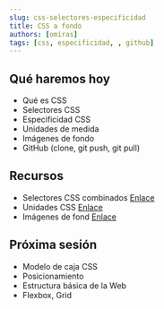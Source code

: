```yaml
---
slug: css-selectores-especificidad
title: CSS a fondo
authors: [omiras]
tags: [css, especificidad, , github]
---
```


## Qué haremos hoy

- Qué es CSS
- Selectores CSS
- Especificidad CSS
- Unidades de medida
- Imágenes de fondo
- GitHub (clone, git push, git pull)

## Recursos

- Selectores CSS combinados [Enlace](https://www.w3schools.com/css/css_combinators.asp)
- Unidades CSS [Enlace](https://developer.mozilla.org/es/docs/Learn/CSS/Building_blocks/Values_and_units)
- Imágenes de fond [Enlace](https://www.w3schools.com/css/css_background_image.asp)

## Próxima sesión

- Modelo de caja CSS
- Posicionamiento
- Estructura básica de la Web
- Flexbox, Grid
